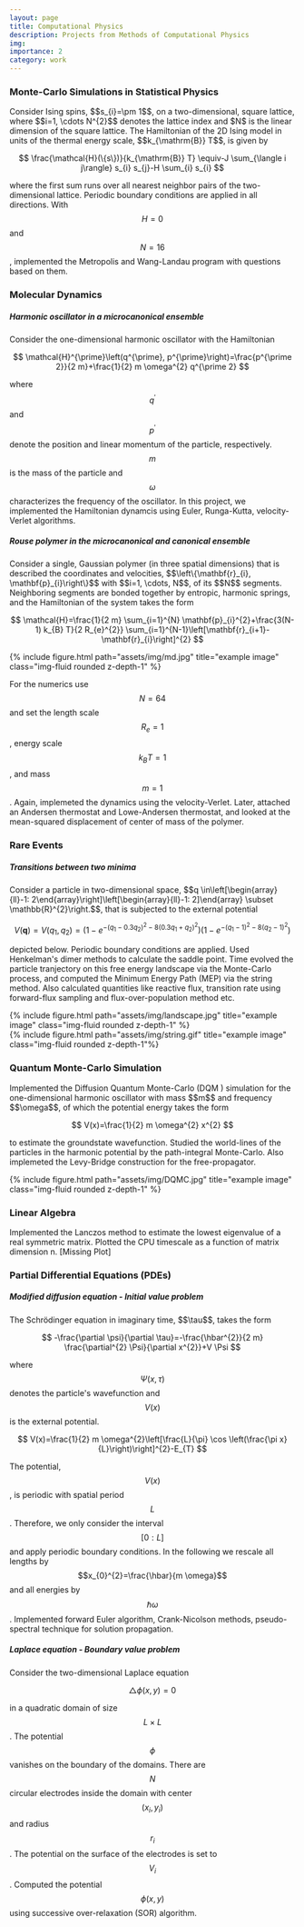 ```yaml
---
layout: page
title: Computational Physics
description: Projects from Methods of Computational Physics
img: 
importance: 2
category: work
---
```


<h3>Monte-Carlo Simulations in Statistical Physics</h3>
Consider Ising spins, $$s_{i}=\pm 1$$, on a two-dimensional, square lattice, where $$i=1, \cdots N^{2}$$ denotes the lattice index and $N$ is the linear dimension of the square lattice. The Hamiltonian of the 2D Ising model in units of the thermal energy scale, $$k_{\mathrm{B}} T$$, is given by

$$
\frac{\mathcal{H}(\{s\})}{k_{\mathrm{B}} T} \equiv-J \sum_{\langle i j\rangle} s_{i} s_{j}-H \sum_{i} s_{i}
$$

where the first sum runs over all nearest neighbor pairs of the two-dimensional lattice. Periodic boundary conditions are applied in all directions. With $$H=0$$ and $$N=16$$, implemented the Metropolis and Wang-Landau program with questions based on them.

<h3>Molecular Dynamics</h3>
<h5> Harmonic oscillator in a microcanonical ensemble </h5>
Consider the one-dimensional harmonic oscillator with the Hamiltonian

$$
\mathcal{H}^{\prime}\left(q^{\prime}, p^{\prime}\right)=\frac{p^{\prime 2}}{2 m}+\frac{1}{2} m \omega^{2} q^{\prime 2}
$$

where $$q^{\prime}$$ and $$p^{\prime}$$ denote the position and linear momentum of the particle, respectively. $$m$$ is the mass of the particle and $$\omega$$ characterizes the frequency of the oscillator. In this project, we implemented the Hamiltonian dynamcis using Euler, Runga-Kutta, velocity-Verlet algorithms.

<h5> Rouse polymer in the microcanonical and canonical ensemble </h5>
Consider a single, Gaussian polymer (in three spatial dimensions) that is described the coordinates and velocities, $$\left\{\mathbf{r}_{i}, \mathbf{p}_{i}\right\}$$ with $$i=1, \cdots, N$$, of its $$N$$ segments. Neighboring segments are bonded together by entropic, harmonic springs, and the Hamiltonian of the system takes the form

$$
\mathcal{H}=\frac{1}{2 m} \sum_{i=1}^{N} \mathbf{p}_{i}^{2}+\frac{3(N-1) k_{B} T}{2 R_{e}^{2}} \sum_{i=1}^{N-1}\left[\mathbf{r}_{i+1}-\mathbf{r}_{i}\right]^{2}
$$
<div class="row">
    <div class="col-sm mt-3 mt-md-0">
        {% include figure.html path="assets/img/md.jpg" title="example image" class="img-fluid rounded z-depth-1" %}
    </div>
</div>

For the numerics use $$N=64$$ and set the length scale $$R_{e}=1$$, energy scale $$k_{B} T=1$$, and mass $$m=1$$. Again, implemeted the dynamics using the velocity-Verlet. Later, attached an Andersen thermostat and Lowe-Andersen thermostat, and looked at the mean-squared displacement of center of mass of the polymer.

<h3> Rare Events </h3>
<h5> Transitions between two minima </h5>
Consider a particle in two-dimensional space, $$q \in\left[\begin{array}{ll}-1: 2\end{array}\right]\left[\begin{array}{ll}-1: 2]\end{array} \subset \mathbb{R}^{2}\right.$$, that is subjected to the external potential

$$
V(\mathbf{q})=V\left(q_{1}, q_{2}\right)=\left(1-e^{-\left(q_{1}-0.3 q_{2}\right)^{2}-8\left(0.3 q_{1}+q_{2}\right)^{2}}\right)\left(1-e^{-\left(q_{1}-1\right)^{2}-8\left(q_{2}-1\right)^{2}}\right)
$$

depicted below. Periodic boundary conditions are applied. Used Henkelman's dimer methods to calculate the saddle point. Time evolved the particle tranjectory on this free energy landscape via the Monte-Carlo process, and computed the Minimum Energy Path (MEP) via the string method. Also calculated quantities like reactive flux, transition rate using forward-flux sampling and flux-over-population method etc. 
<div class="row">
    <div class="col">
        {% include figure.html path="assets/img/landscape.jpg" title="example image" class="img-fluid rounded z-depth-1" %}
    </div>
    <div class="col">
        {% include figure.html path="assets/img/string.gif" title="example image" class="img-fluid rounded z-depth-1"%}
    </div>
</div>
<h3> Quantum Monte-Carlo Simulation </h3>
Implemented the Diffusion Quantum Monte-Carlo (DQM ) simulation 
for the one-dimensional harmonic oscillator with mass $$m$$ and frequency $$\omega$$, of which the potential energy takes the form

$$
V(x)=\frac{1}{2} m \omega^{2} x^{2}
$$

to estimate the groundstate wavefunction. Studied the world-lines of the particles in the harmonic potential by the path-integral Monte-Carlo. Also implemeted the Levy-Bridge construction for the free-propagator.

<div class="row">
    <div class="col">   
    </div>
    <div class="col-6">
        {% include figure.html path="assets/img/DQMC.jpg" title="example image" class="img-fluid rounded z-depth-1" %}
    </div>
    <div class="col">
    </div>
</div>


<h3> Linear Algebra </h3>
Implemented the Lanczos method to estimate the lowest eigenvalue of a real symmetric matrix. Plotted the CPU timescale as a function of matrix dimension n. [Missing Plot]

<h3> Partial Differential Equations (PDEs) </h3>
<h5> Modified diffusion equation - Initial value problem </h5>
The Schrödinger equation in imaginary time, $$\tau$$, takes the form

$$
-\frac{\partial \psi}{\partial \tau}=-\frac{\hbar^{2}}{2 m} \frac{\partial^{2} \Psi}{\partial x^{2}}+V \Psi
$$

where $$\Psi(x, \tau)$$ denotes the particle's wavefunction and $$V(x)$$ is the external potential.

$$
V(x)=\frac{1}{2} m \omega^{2}\left[\frac{L}{\pi} \cos \left(\frac{\pi x}{L}\right)\right]^{2}-E_{T}
$$

The potential, $$V(x)$$, is periodic with spatial period $$L$$. Therefore, we only consider the interval $$[0: L]$$ and apply periodic boundary conditions. In the following we rescale all lengths by $$x_{0}^{2}=\frac{\hbar}{m \omega}$$ and all energies by $$\hbar \omega$$. Implemented forward Euler algorithm, Crank-Nicolson methods, pseudo-spectral technique for solution propagation. 

<h5>Laplace equation - Boundary value problem </h5>
Consider the two-dimensional Laplace equation

$$
\triangle \phi(x, y)=0
$$

in a quadratic domain of size $$L \times L$$. The potential $$\phi$$ vanishes on the boundary of the domains. There are $$N$$ circular electrodes inside the domain with center $$\left(x_{i}, y_{i}\right)$$ and radius $$r_{i}$$. The potential on the surface of the electrodes is set to $$V_{i}$$. Computed the potential $$\phi(x,y)$$ using successive over-relaxation (SOR) algorithm.
